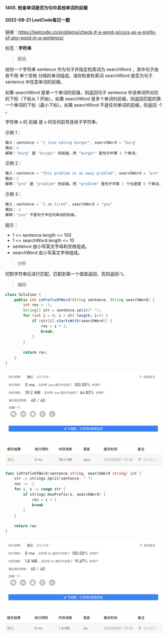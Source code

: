 #### 1455. 检查单词是否为句中其他单词的前缀

#### 2022-08-21 LeetCode每日一题

链接：https://leetcode.cn/problems/check-if-a-word-occurs-as-a-prefix-of-any-word-in-a-sentence/

标签：**字符串**

> 题目

给你一个字符串 sentence 作为句子并指定检索词为 searchWord ，其中句子由若干用 单个空格 分隔的单词组成。请你检查检索词 searchWord 是否为句子 sentence 中任意单词的前缀。

如果 searchWord 是某一个单词的前缀，则返回句子 sentence 中该单词所对应的下标（下标从 1 开始）。如果 searchWord 是多个单词的前缀，则返回匹配的第一个单词的下标（最小下标）。如果 searchWord 不是任何单词的前缀，则返回 -1 。

字符串 s 的 前缀 是 s 的任何前导连续子字符串。

示例 1：

```java
输入：sentence = "i love eating burger", searchWord = "burg"
输出：4
解释："burg" 是 "burger" 的前缀，而 "burger" 是句子中第 4 个单词。
```

示例 2：

```java
输入：sentence = "this problem is an easy problem", searchWord = "pro"
输出：2
解释："pro" 是 "problem" 的前缀，而 "problem" 是句子中第 2 个也是第 6 个单词，但是应该返回最小下标 2 。
```

示例 3：

```java
输入：sentence = "i am tired", searchWord = "you"
输出：-1
解释："you" 不是句子中任何单词的前缀。
```

提示：

- 1 <= sentence.length <= 100
- 1 <= searchWord.length <= 10
- sentence 由小写英文字母和空格组成。
- searchWord 由小写英文字母组成。

> 分析

切割字符串后进行匹配，匹配到第一个值就返回，否则返回-1。

> 编码

```java
class Solution {
    public int isPrefixOfWord(String sentence, String searchWord) {
        int res = -1;
        String[] str = sentence.split(" ");
        for (int i = 0; i < str.length; i++) {
            if (str[i].startsWith(searchWord)) {
                res = i + 1;
                break;
            }
        }

        return res;
    }
}
```

![image-20220821102112937](1455.检查单词是否为句中其他单词的前缀.assets/image-20220821102112937-1048474.png)

```go
func isPrefixOfWord(sentence string, searchWord string) int {
    str := strings.Split(sentence, " ")
    res := -1
    for i, s := range str {
        if strings.HasPrefix(s, searchWord) {
            res = i + 1
            break
        }
    }

    return res
}
```

![image-20220821103336691](1455.检查单词是否为句中其他单词的前缀.assets/image-20220821103336691-1049217.png)